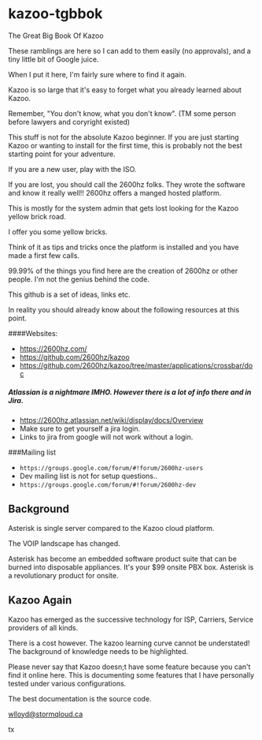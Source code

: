 kazoo-tgbbok
============

The Great Big Book Of Kazoo

These ramblings are here so I can add to them easily (no approvals), and a tiny little bit of Google juice. 

When I put it here, I'm fairly sure where to find it again.  

Kazoo is so large that it's easy to forget what you already learned about Kazoo.  

Remember, "You don't know, what you don't know". (TM some person before lawyers and coryright existed)

This stuff is not for the absolute Kazoo beginner.  If you are just starting Kazoo or wanting to install for the first time, this is probably not the best starting point for your adventure.

If you are a new user, play with the ISO.

If you are lost, you should call the 2600hz folks.  They wrote the software and know it really well!!  2600hz offers a manged hosted platform.

This is mostly for the system admin that gets lost looking for the Kazoo yellow brick road.  

I offer you some yellow bricks.

Think of it as tips and tricks once the platform is installed and you have made a first few calls.

99.99% of the things you find here are the creation of 2600hz or other people.   I'm not the genius behind the code.

This github is a set of ideas, links etc.

In reality you should already know about the following resources at this point.

####Websites:
* https://2600hz.com/
* https://github.com/2600hz/kazoo
* https://github.com/2600hz/kazoo/tree/master/applications/crossbar/doc

##### Atlassian is a nightmare IMHO.  However there is a lot of info there and in Jira.
* https://2600hz.atlassian.net/wiki/display/docs/Overview
* Make sure to get yourself a jira login.
* Links to jira from google will not work without a login.

###Mailing list
* `https://groups.google.com/forum/#!forum/2600hz-users`
* Dev mailing list is not for setup questions..
* `https://groups.google.com/forum/#!forum/2600hz-dev`

## Background

Asterisk is single server compared to the Kazoo cloud platform.  

The VOIP landscape has changed.

Asterisk has become an embedded software product suite that can be burned into disposable appliances.  It's your $99 onsite PBX box.  Asterisk is a revolutionary product for onsite.

## Kazoo Again

Kazoo has emerged as the successive technology for ISP, Carriers, Service providers of all kinds.

There is a cost however.  The kazoo learning curve cannot be understated!  The background of knowledge needs to be highlighted. 

Please never say that Kazoo doesn;t have some feature because you can't find it online here.  This is documenting some features that I have personally tested under various configurations.

The best documentation is the source code.

wlloyd@stormqloud.ca

tx

